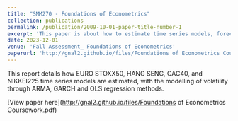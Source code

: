 ```yaml
---
title: "SMM270 - Foundations of Econometrics"
collection: publications
permalink: /publication/2009-10-01-paper-title-number-1
excerpt: 'This paper is about how to estimate time series models, forecasting of financial and economic data, and the modelling of stock indexes volatility through ARMA, GARCH and OLS regression methods'
date: 2023-12-01
venue: 'Fall Assessment_ Foundations of Econometrics'
paperurl: 'http://gnal2.github.io/files/Foundations of Econometrics Coursework.pdf'
---
```

This report details how EURO STOXX50, HANG SENG, CAC40, and NIKKEI225 time series models are estimated, with the modelling of volatility through ARMA, GARCH and OLS regression methods.


[View paper here](http://gnal2.github.io/files/Foundations of Econometrics Coursework.pdf)
